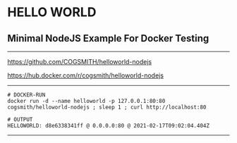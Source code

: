 # HELLO WORLD

## Minimal NodeJS Example For Docker Testing

---

https://github.com/COGSMITH/helloworld-nodejs

https://hub.docker.com/r/cogsmith/helloworld-nodejs

---

~~~
# DOCKER-RUN
docker run -d --name helloworld -p 127.0.0.1:80:80 cogsmith/helloworld-nodejs ; sleep 1 ; curl http://localhost:80

# OUTPUT
HELLOWORLD: d8e6338341ff @ 0.0.0.0:80 @ 2021-02-17T09:02:04.404Z
~~~

---
